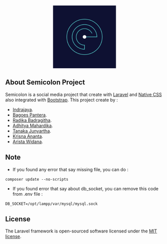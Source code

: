 <p align="center"><a href="https://github.com/RadikaBadra/Semicolon_repo" target="_blank"><img src="https://raw.githubusercontent.com/RadikaBadra/Semicolon_repo/master/prototype/co%20media.png" width="200"></a></p>

## About Semicolon Project

Semicolon is a social media project that create with [Laravel](https://laravel.com/docs) and [Native CSS](https://en.wikipedia.org/wiki/CSS) also integrated with [Bootstrap](https://getbootstrap.com/). This project create by :

- [Indrajaya](https://github.com/indrajayaswk).
- [Bagoes Pantera](https://github.com/BagoesPantera).
- [Radika Badragitha](https://github.com/RadikaBadra).
- [Adhitya Mahardika](https://github.com/adhitsimple96).
- [Tanaka Junyartha](https://github.com/truestyle06).
- [Krisna Ananta](https://github.com/Krisnaananta).
- [Arista Widana](https://github.com/Dewaaris8).

## Note
- If you found any error that say missing file, you can do :
```
composer update --no-scripts
```
- If you found error that say about db_socket, you can remove this code from .env file :
```
DB_SOCKET=/opt/lampp/var/mysql/mysql.sock
```

## License

The Laravel framework is open-sourced software licensed under the [MIT license](https://opensource.org/licenses/MIT).
